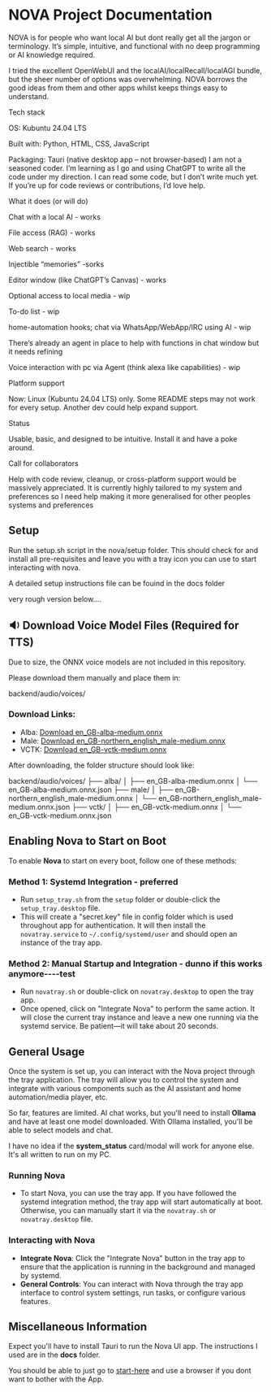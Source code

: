 
# NOVA Project Documentation

NOVA is for people who want local AI but dont really get all the jargon or terminology. It’s simple, intuitive, and functional with no deep programming or AI knowledge required.

I tried the excellent OpenWebUI and the localAI/localRecall/localAGI bundle, but the sheer number of options was overwhelming. NOVA borrows the good ideas from them and other apps whilst keeps things easy to understand.

Tech stack

OS: Kubuntu 24.04 LTS

Built with: Python, HTML, CSS, JavaScript

Packaging: Tauri (native desktop app – not browser-based)
I am not a seasoned coder. I’m learning as I go and using ChatGPT to write all the code under my direction. I can read some code, but I don’t write much yet. If you’re up for code reviews or contributions, I’d love help.

What it does (or will do)

Chat with a local AI - works

File access (RAG) - works

Web search - works

Injectible “memories” -sorks

Editor window (like ChatGPT’s Canvas) - works

Optional access to local media - wip

To-do list - wip

home-automation hooks; chat via WhatsApp/WebApp/IRC using AI - wip

There’s already an agent in place to help with functions in chat window but it needs refining

Voice interaction with pc via Agent (think alexa like capabilities) - wip

Platform support

Now: Linux (Kubuntu 24.04 LTS) only.
Some README steps may not work for every setup. Another dev could help expand support.

Status

Usable, basic, and designed to be intuitive. Install it and have a poke around.

Call for collaborators

Help with code review, cleanup, or cross-platform support would be massively appreciated. It is currently highly tailored to my system and preferences so I need help making it more generalised for other peoples systems and preferences


## Setup

Run the setup.sh script in the nova/setup folder. This should check for and install all pre-requisites and leave you with a tray icon you can use to start interacting with nova.

A detailed setup instructions file can be fouind in the docs folder




very rough version below....

## 🔉 Download Voice Model Files (Required for TTS)

Due to size, the ONNX voice models are not included in this repository.

Please download them manually and place them in:

backend/audio/voices/


### Download Links:

- Alba: [Download en_GB-alba-medium.onnx](https://your-hosting.com/alba/en_GB-alba-medium.onnx)
- Male: [Download en_GB-northern_english_male-medium.onnx](https://your-hosting.com/male/en_GB-northern_english_male-medium.onnx)
- VCTK: [Download en_GB-vctk-medium.onnx](https://your-hosting.com/vctk/en_GB-vctk-medium.onnx)

After downloading, the folder structure should look like:


backend/audio/voices/
├── alba/
│ ├── en_GB-alba-medium.onnx
│ └── en_GB-alba-medium.onnx.json
├── male/
│ ├── en_GB-northern_english_male-medium.onnx
│ └── en_GB-northern_english_male-medium.onnx.json
├── vctk/
│ ├── en_GB-vctk-medium.onnx
│ └── en_GB-vctk-medium.onnx.json




## Enabling Nova to Start on Boot

To enable **Nova** to start on every boot, follow one of these methods:

### Method 1: Systemd Integration - preferred
- Run `setup_tray.sh` from the `setup` folder or double-click the `setup_tray.desktop` file.
- This will create a "secret.key" file in  config folder which is used throughout app for authentication. It will then install the `novatray.service` to `~/.config/systemd/user` and should open an instance of the tray app.

### Method 2: Manual Startup and Integration - dunno if this works anymore----test
- Run `novatray.sh` or double-click on `novatray.desktop` to open the tray app.
- Once opened, click on "Integrate Nova" to perform the same action. It will close the current tray instance and leave a new one running via the systemd service. Be patient—it will take about 20 seconds.



## General Usage

Once the system is set up, you can interact with the Nova project through the tray application. The tray will allow you to control the system and integrate with various components such as the AI assistant and home automation/media player, etc. 

So far, features are limited. AI chat works, but you'll need to install **Ollama** and have at least one model downloaded. With Ollama installed, you'll be able to select models and chat. 

I have no idea if the **system_status** card/modal will work for anyone else. It's all written to run on my PC.

### Running Nova
- To start Nova, you can use the tray app. If you have followed the systemd integration method, the tray app will start automatically at boot. Otherwise, you can manually start it via the `novatray.sh` or `novatray.desktop` file.

### Interacting with Nova
- **Integrate Nova**: Click the "Integrate Nova" button in the tray app to ensure that the application is running in the background and managed by systemd.
- **General Controls**: You can interact with Nova through the tray app interface to control system settings, run tasks, or configure various features.

## Miscellaneous Information

Expect you'll have to install Tauri to run the Nova UI app. The instructions I used are in the **docs** folder.

You should be able to just go to [start-here](http://127.0.0.1:56969/index.html) and use a browser if you dont want to bother with the App.
